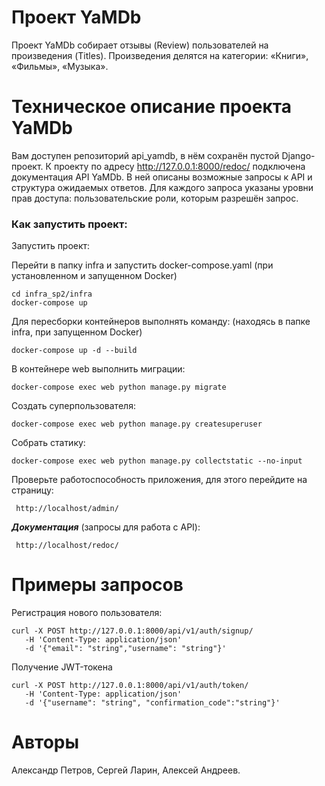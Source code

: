 # Проект YaMDb
Проект YaMDb собирает отзывы (Review) пользователей на произведения (Titles). Произведения делятся на категории: «Книги», «Фильмы», «Музыка».
# Техническое описание проекта YaMDb
Вам доступен репозиторий api_yamdb, в нём сохранён пустой Django-проект.
К проекту по адресу http://127.0.0.1:8000/redoc/ подключена документация API YaMDb. В ней описаны возможные запросы к API и структура ожидаемых ответов. Для каждого запроса указаны уровни прав доступа: пользовательские роли, которым разрешён запрос.
### Как запустить проект:

Запустить проект:

Перейти в папку infra и запустить docker-compose.yaml
(при установленном и запущенном Docker)
```
cd infra_sp2/infra
docker-compose up
```

Для пересборки контейнеров выполнять команду:
(находясь в папке infra, при запущенном Docker)
```
docker-compose up -d --build
```

В контейнере web выполнить миграции:

```
docker-compose exec web python manage.py migrate
```

Создать суперпользователя:

```
docker-compose exec web python manage.py createsuperuser
```

Собрать статику:

```
docker-compose exec web python manage.py collectstatic --no-input
```

Проверьте работоспособность приложения, для этого перейдите на страницу:

```
 http://localhost/admin/
```

***Документация*** (запросы для работа с API):

```
 http://localhost/redoc/
```

# Примеры запросов

Регистрация нового пользователя:

```
curl -X POST http://127.0.0.1:8000/api/v1/auth/signup/
   -H 'Content-Type: application/json'
   -d '{"email": "string","username": "string"}'
```
Получение JWT-токена

```
curl -X POST http://127.0.0.1:8000/api/v1/auth/token/
   -H 'Content-Type: application/json'
   -d '{"username": "string", "confirmation_code":"string"}'
```

# Авторы
Александр Петров,
Сергей Ларин,
Алексей Андреев.